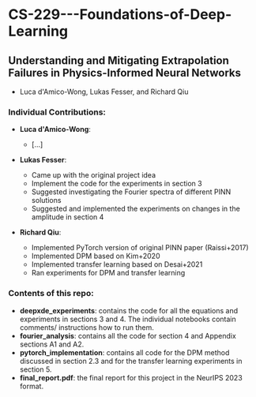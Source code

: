 # CS-229---Foundations-of-Deep-Learning

## Understanding and Mitigating Extrapolation Failures in Physics-Informed Neural Networks

- Luca d'Amico-Wong, Lukas Fesser, and Richard Qiu

### Individual Contributions:
- **Luca d'Amico-Wong**:
    - [...]
    
- **Lukas Fesser**:
    - Came up with the original project idea
	- Implement the code for the experiments in section 3
	- Suggested investigating the Fourier spectra of different PINN solutions
	- Suggested and implemented the experiments on changes in the amplitude in section 4

    
- **Richard Qiu**:
    - Implemented PyTorch version of original PINN paper (Raissi+2017)
    - Implemented DPM based on Kim+2020 
    - Implemented transfer learning based on Desai+2021
    - Ran experiments for DPM and transfer learning

### Contents of this repo:

- **deepxde_experiments**: contains the code for all the equations and experiments in sections 3 and 4. The individual notebooks contain comments/ instructions how to run them.
- **fourier_analysis**: contains all the code for section 4 and Appendix sections A1 and A2.
- **pytorch_implementation**: contains all code for the DPM method discussed in section 2.3 and for the transfer learning experiments in section 5.
- **final_report.pdf**: the final report for this project in the NeurIPS 2023 format.
